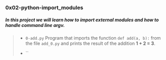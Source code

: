 ### 0x02-python-import_modules

##### In this project we will learn how to import external modules and how to handle command line argv.

> - `0-add.py` Program that imports the function `def add(a, b):` from the file `add_0.py` and prints the result of the addition __1 + 2 = 3__.
>
> - ``
